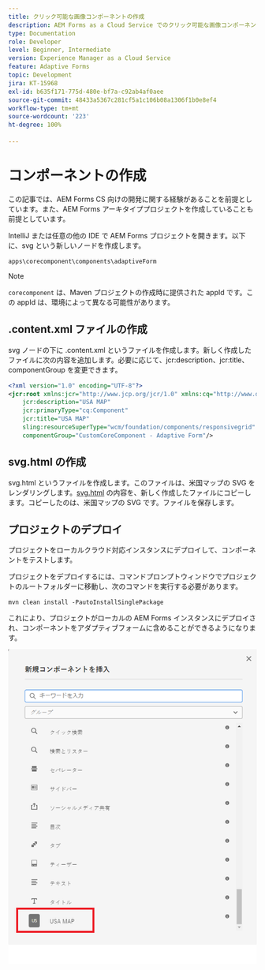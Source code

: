 ```yaml
---
title: クリック可能な画像コンポーネントの作成
description: AEM Forms as a Cloud Service でのクリック可能な画像コンポーネントの作成
type: Documentation
role: Developer
level: Beginner, Intermediate
version: Experience Manager as a Cloud Service
feature: Adaptive Forms
topic: Development
jira: KT-15968
exl-id: b635f171-775d-480e-bf7a-c92ab4af0aee
source-git-commit: 48433a5367c281cf5a1c106b08a1306f1b0e8ef4
workflow-type: tm+mt
source-wordcount: '223'
ht-degree: 100%

---
```


# コンポーネントの作成

この記事では、AEM Forms CS 向けの開発に関する経験があることを前提としています。また、AEM Forms アーキタイププロジェクトを作成していることも前提としています。

IntelliJ または任意の他の IDE で AEM Forms プロジェクトを開きます。以下に、svg という新しいノードを作成します。

```
apps\corecomponent\components\adaptiveForm
```

>[!NOTE]
>
> ``corecomponent`` は、Maven プロジェクトの作成時に提供された appId です。この appId は、環境によって異なる可能性があります。


## .content.xml ファイルの作成

svg ノードの下に .content.xml というファイルを作成します。新しく作成したファイルに次の内容を追加します。必要に応じて、jcr:description、jcr:title、componentGroup を変更できます。

```xml
<?xml version="1.0" encoding="UTF-8"?>
<jcr:root xmlns:jcr="http://www.jcp.org/jcr/1.0" xmlns:cq="http://www.day.com/jcr/cq/1.0" xmlns:sling="http://sling.apache.org/jcr/sling/1.0"
    jcr:description="USA MAP"
    jcr:primaryType="cq:Component"
    jcr:title="USA MAP"
    sling:resourceSuperType="wcm/foundation/components/responsivegrid"
    componentGroup="CustomCoreComponent - Adaptive Form"/>
```

## svg.html の作成

svg.html というファイルを作成します。このファイルは、米国マップの SVG をレンダリングします。[svg.html](assets/svg.html) の内容を、新しく作成したファイルにコピーします。コピーしたのは、米国マップの SVG です。ファイルを保存します。

## プロジェクトのデプロイ

プロジェクトをローカルクラウド対応インスタンスにデプロイして、コンポーネントをテストします。

プロジェクトをデプロイするには、コマンドプロンプトウィンドウでプロジェクトのルートフォルダーに移動し、次のコマンドを実行する必要があります。

```
mvn clean install -PautoInstallSinglePackage
```

これにより、プロジェクトがローカルの AEM Forms インスタンスにデプロイされ、コンポーネントをアダプティブフォームに含めることができるようになります。

![usa-map](./assets/usa-map.png)

